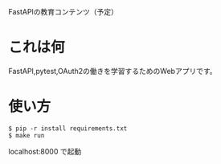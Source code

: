 FastAPIの教育コンテンツ（予定）

# これは何

FastAPI,pytest,OAuth2の働きを学習するためのWebアプリです。

# 使い方
```
$ pip -r install requirements.txt
$ make run
```
localhost:8000 で起動
